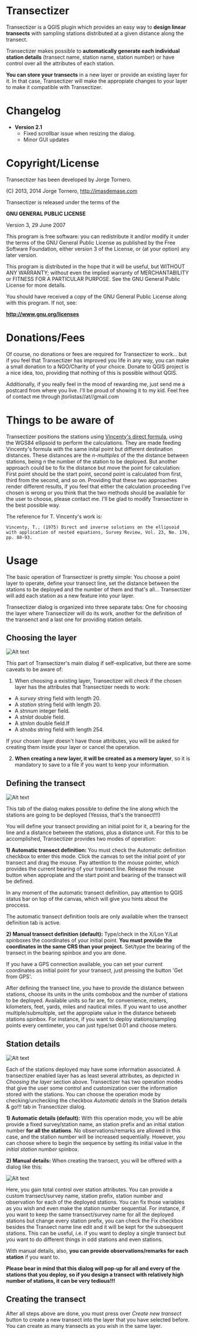 Transectizer
============

Transectizer is a QGIS plugin which provides an easy way to **design linear transects** with sampling stations distributed at a given distance along the transect.

Transectizer makes possible to **automatically generate each individual station details** (transect name, station name, station number) or have control over all the attributes of each station.

**You can store your transects** in a new layer or provide an existing layer for it. In that case, Transectizer will make the appropiate changes to your layer to make it compatible with Transectizer.

Changelog
=========

- **Version 2.1**
    - Fixed scrollbar issue when resizing the dialog.
    - Minor GUI updates


Copyright/License
=================

Transectizer has been developed by Jorge Tornero.

(C) 2013, 2014 Jorge Tornero, http://imasdemase.com

Transectizer is released under the terms of the

**GNU GENERAL PUBLIC LICENSE**

Version 3, 29 June 2007


This program is free software: you can redistribute it and/or modify it under the terms of the GNU General Public License as published by the Free Software Foundation, either version 3 of the License, or (at your option) any later version.

This program is distributed in the hope that it will be useful, but WITHOUT ANY WARRANTY; without even the implied warranty of MERCHANTABILITY or FITNESS FOR A PARTICULAR PURPOSE. See the GNU General Public License for more details.

You should have received a copy of the GNU General Public License along with this program. If not, see:

**http://www.gnu.org/licenses**

Donations/Fees
==============

Of course, no donations or fees are required for Transectizer to work... but if you feel that Transectizer has improved you life in any way, you can make a small donation to a NGO/Charity of your choice. Donate to QGIS project is a nice idea, too, providing that nothing of this is possible without QGIS.

Additionally, if you really feel in the mood of rewarding me, just send me a postcard from where you live. I'll be proud of showing it to my kid. Feel free of contact me through jtorlistas//at//gmail.com

Things to be aware of
=====================

Transectizer positions the stations using <a href="http://en.wikipedia.org/wiki/Vincenty's_formulae" target="_blank">Vincenty's direct formula</a>, using the WGS84 ellipsoid to perform the calculations. They are made feeding Vincenty's formula with the same inital point but different destination distances. These distances are the *n-multiples* of the the distance between stations, being *n* the number of the station to be deployed. But another approach could be to fix the distance but move the point for calculation: First point should be the start point, second point is calculated from first, third from the second, and so on. Providing that these two approaches render different results, if you feel that either the calculation proceeding I've chosen is wrong or you think that the two methods should be available for the user to choose, please contact me. I'll be glad to modify Transectizer in the best possible way.

The reference for T. Vincenty's work is:

    Vincenty, T., (1975) Direct and inverse solutions on the ellipsoid
    with application of nested equations, Survey Review, Vol. 23, No. 176, pp. 88-93.

Usage
=====

The basic operation of Transectizer is pretty simple: You choose a point layer to operate, define your transect line, set the distance between the stations to be deployed and the number of them and that's all... Transectizer will add each station as a new feature into your layer.

Transectizer dialog is organized into three separate tabs: One for choosing the layer where Transectizer will do its work, another for the definition of the transenct and a last one for providing station details.

Choosing the layer
------------------

![Alt text](./screenshots/choosing_layer.png "Choosing layer in Transectizer")

This part of Transectizer's main dialog if self-explicative, but there are some caveats to be aware of:

1) When choosing a existing layer, Transectizer will check if the chosen layer has the attributes that Transectizer needs to work:

- A *survey* string field with length 20.
- A *station* string field with length 20.
- A *stnnum* integer field.
- A *stnlat* double field.
- A *stnlon* double field.If 
- A *stnobs* string field with length 254.

If your chosen layer doesn't have those attributes, you will be
asked for creating them inside your layer or cancel the operation.

2) **When creating a new layer, it will be created as a memory layer**, so it is mandatory to save to a file if you want to keep your information.

Defining the transect
---------------------

![Alt text](./screenshots/transect_definition.png "Defining the transect in Transectizer")

This tab of the dialog makes possible to define the line along which the stations are going to be deployed (Yessss, that's the transect!!!)

You will define your transect providing an initial point for it, a bearing for the line and a distance between the stations, plus a distance unit. For this to be accomplished, Transectizer provides two modes of operation:

**1) Automatic transect definition:** You must check the Automatic definition checkbox to enter this mode. Click the canvas to set the initial point of yor transect and drag the mouse. Pay attention to the mouse pointer, which provides the current bearing of your transect line. Release the mouse button when appropiate and the start point and bearing of the transect will be defined.

In any moment of the automatic transect definition, pay attention to QGIS status bar on top of the canvas, which will give you hints about the proccess.

The automatic transect definition tools are only available when the transect definition tab is active.

**2) Manual transect definition (default):** Type/check in the X/Lon Y/Lat spinboxes the coordinates of your initial point. **You must provide the coordinates in the same CRS than your project.** Set/type the bearing of the transect in the bearing spinbox and you are done.

If you have a GPS connection available, you can set your current coordinates as initial point for your transect, just pressing the button 'Get from GPS'.

After defining the transect line, you have to provide the distance between stations, choose its units in the units combobox and the number of stations to be deployed. Available units so far are, for convenience, meters, kilometers, feet, yards, miles and nautical miles. If you want to use another multiple/submultiple, set the appropiate value in the distance betweeb stations spinbox. For instance, if you want to deploy stations/sampling points every centimeter, you can just type/set 0.01 and choose meters.

Station details
---------------
![Alt text](./screenshots/station_details.png "Providing stations details in Transectizer")

Each of the stations deployed may have some information associated. A transectizer enabled layer has as least several attributes, as depicted in *Choosing the layer* section above. Transectizer has two operation modes that give the user some control and customization over the information stored with the stations. You can choose the operation mode by checking/unchecking the checkbox *Automatic details* in the Station details & go!!! tab in Transectizer dialog.

**1) Automatic details (default):** With this operation mode, you will be able provide a fixed survey/station name, an station prefix and an initial station number **for all the stations**. No observations/remarks are allowed in this case, and the station number will be increased sequentially. However, you can choose where to begin the sequence by setting its initial value in the *initial station number* spinbox.

**2) Manual details:** When creating the transect, you will be offered with a dialog like this: 

![Alt text](./manual_naming.png "Manual stations details in Transectizer")

Here, you gain total control over station attributes. You can provide a custom transect/survey name, station prefix, station number and observation for each of the deployed stations. You can fix those variables as you wish and even make the station number sequential. For instance, if you want to keep the same transect/survey name for all the deployed stations but change every station prefix, you can check the Fix checkbox besides the Transect name line edit and it will be kept for the subsequent stations. This can be useful, i.e. if you want to deploy a single transect but you want to do different things in odd stations and even stations.

With manual details, also, **you can provide observations/remarks for each station** if you want to.

**Please bear in mind that this dialog will pop-up for all and every of the stations that you deploy, so if you design a transect with relatively high number of stations, it can be very tedious!!!**

Creating the transect
---------------------
After all steps above are done, you must press over *Create new transect* button to create a new transect into the layer that you have selected before. You can create as many transects as you wish in the same layer.

